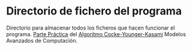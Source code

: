 # Directorio de fichero del programa

Directorio para almacenar todos los ficheros que hacen funcionar el programa. [Parte Práctica](https://github.com/alexbm98/CYK-MAC_2020-2021/tree/main/Parte%20Pr%C3%A1ctica) del [Algoritmo Cocke-Younger-Kasami](https://github.com/alexbm98/CYK-MAC_2020-2021/tree/main/Parte%20Pr%C3%A1ctica) Modelos Avanzados de Computación.
